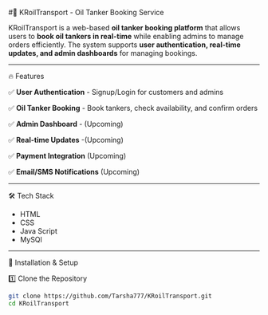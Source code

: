 #🚛 KRoilTransport - Oil Tanker Booking Service

KRoilTransport is a web-based **oil tanker booking platform** that allows users to **book oil tankers in real-time** while enabling admins to manage orders efficiently.
The system supports **user authentication, real-time updates, and admin dashboards** for managing bookings.

---

🔥 Features

✅ **User Authentication** - Signup/Login for customers and admins  

✅ **Oil Tanker Booking** - Book tankers, check availability, and confirm orders  

✅ **Admin Dashboard** - (Upcoming)

✅ **Real-time Updates** -(Upcoming)  

✅ **Payment Integration** (Upcoming)  

✅ **Email/SMS Notifications** (Upcoming)  


---

🛠 Tech Stack

- HTML
- CSS
- Java Script
- MySQl

---

 🚀 Installation & Setup

1️⃣ Clone the Repository  
```bash
git clone https://github.com/Tarsha777/KRoilTransport.git
cd KRoilTransport
